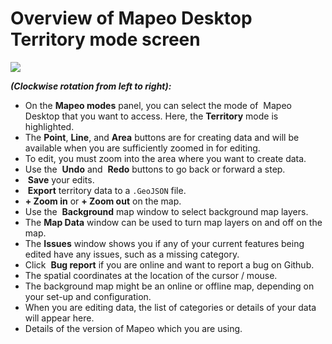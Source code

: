 # Overview of Mapeo Desktop Territory mode screen

![](https://lh5.googleusercontent.com/KhcmuLHn7trCZTFHtErYCkiQ9mKd28vkPuvJsYho6c1xvBjk0cJQ2ihP1ZrWA3wvVhePS574HnWt8hfHCD-V\_1ETcaikr6X87aNxXKv4NqXzK9PXN--FVa19sI4pBTHQDU8tZ7YJ)

_**(Clockwise rotation from left to right):**_&#x20;

* On the **Mapeo modes** panel, you can select the mode of <img src="https://lh5.googleusercontent.com/bdNxQRS9mSJlaKfeYAUuqnhwjnkpXLYxjXEraIF2Y6JG7eyWI_grgr8HJ5PKGER8wB3xIgmLse9XuLQKxRlcLrYc1ZV8fzB6GwNRV22uGoWWcQ2dtQs2RKh1XN_v8PocFOMU24L6" alt="" data-size="line"> Mapeo Desktop that you want to access. Here, the **Territory** mode is highlighted.&#x20;
* The **Point**, **Line**, and **Area** buttons are for creating data and will be available when you are sufficiently zoomed in for editing.&#x20;
* To edit, you must zoom into the area where you want to create data.&#x20;
* Use the <img src="https://lh4.googleusercontent.com/Y3kJ78IsFboPXjz9jQMSJmsclJFs57SsOP0qfPq314spjZcosoy1261kU0ns8wmhyu3D4hV6qHNzOp8hFS2_OBiv4mjEBL9VEUtcEyjKaWVfLlKribseZnbRcOj3lqmpywcRvKZh" alt="" data-size="line"> **Undo** and <img src="https://lh3.googleusercontent.com/U-gCXO3P22DCS7nNpoznA3UKGG_giGAepA7rf8tvZ3fg1u8SrmbpqqbscADPgGL0l4T9IF7ydoJoH-WSniSYVtQsrxOLuIdaKUEUprAxHfBoqXJcOM4dWczw09_QchAaTHEvXIJC" alt="" data-size="line"> **Redo** buttons to go back or forward a step.&#x20;
* <img src="https://lh4.googleusercontent.com/lrcZWACC6YnAgDAaeEpGa3Vz1cfbGyXCGTpIGs-FBnY4CAA5SLL8_LBN2HEYTwo9p9EHMLEuBfd1sS4GAkURZDw4AHFwc3VakvPLXt3rBZH5r5hiiOZDGnflBikhsehCJZcGb4Fz" alt="" data-size="line"> **Save** your edits.&#x20;
* <img src="https://lh5.googleusercontent.com/Tyrg2lhk3rILCp241vFu6ja3GP4FZBTtJf8oDaAeF49tneoqPzEo1SBUQT-3AxRBQHT9OO5hscxzkwoLMBrTvAOTGO455zK0pH-LlTebdkCmrA7S4bKR0wX9azSdp1c3ftpcxuwa" alt="" data-size="line"> **Export** territory data to a `.GeoJSON` file.&#x20;
* **+ Zoom in** or **+ Zoom out** on the map.&#x20;
* Use the <img src="https://lh5.googleusercontent.com/FS6_pMlMpckUGtsDmCJXutz_EVZlZ7wdnQv8fvkxfIH61ZTPSk4S-O_aJmVNc8V-adnHPmuCbsiN77vjuw__uzBZfDuzg8jDFHur3faCN8MBzF7ceMJTjJhyawYvmvQY3tg5lCQJ" alt="" data-size="line"> **Background** map window to select background map layers.&#x20;
* The **Map Data** window can be used to turn map layers on and off on the map.&#x20;
* The **Issues** window shows you if any of your current features being edited have any issues, such as a missing category.&#x20;
* Click <img src="https://lh5.googleusercontent.com/9dLfM1BoKO6LbAf68zsxpWM-HGgBBjpSgeF7OqG7oZnujAlpTv7XKnVIhHrwqgydQn30ShsVZ-Gvlf3x3dv7wEf9oRravoop_rs6Xcp6rY4cSqjzsph-V7bLwpA_dxQH846vwnLY" alt="" data-size="line"> **Bug report** if you are online and want to report a bug on Github.&#x20;
* The spatial coordinates at the location of the cursor / mouse.&#x20;
* The background map might be an online or offline map, depending on your set-up and configuration.&#x20;
* When you are editing data, the list of categories or details of your data will appear here.&#x20;
* Details of the version of Mapeo which you are using.
